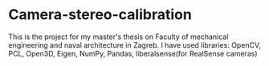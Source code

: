 # Camera-stereo-calibration
This is the project for my master's thesis on Faculty of mechanical engineering and naval architecture in Zagreb. 
I have used libraries: OpenCV, PCL, Open3D, Eigen, NumPy, Pandas, liberalsense(for RealSense cameras)
